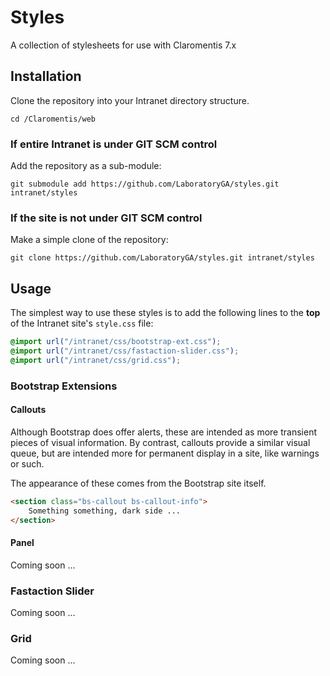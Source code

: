 # Styles
A collection of stylesheets for use with Claromentis 7.x

## Installation
Clone the repository into your Intranet directory structure.
```shell
cd /Claromentis/web
```

### If entire Intranet is under GIT SCM control
Add the repository as a sub-module:
```shell
git submodule add https://github.com/LaboratoryGA/styles.git intranet/styles
```

### If the site is not under GIT SCM control
Make a simple clone of the repository:
```shell
git clone https://github.com/LaboratoryGA/styles.git intranet/styles
```

## Usage
The simplest way to use these styles is to add the following lines to the
**top** of the Intranet site's ``style.css`` file:
```css
@import url("/intranet/css/bootstrap-ext.css");
@import url("/intranet/css/fastaction-slider.css");
@import url("/intranet/css/grid.css");
```

### Bootstrap Extensions
#### Callouts
Although Bootstrap does offer alerts, these are intended as more transient
pieces of visual information. By contrast, callouts provide a similar visual
queue, but are intended more for permanent display in a site, like warnings
or such.

The appearance of these comes from the Bootstrap site itself.

```html
<section class="bs-callout bs-callout-info">
	Something something, dark side ...
</section>
```

#### Panel
Coming soon ...

### Fastaction Slider
Coming soon ...

### Grid
Coming soon ...

